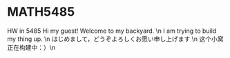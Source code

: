 # MATH5485
HW in 5485
Hi my guest!
Welcome to my backyard. \n
I am trying to build my thing up. \n
はじめまして，どうぞよろしくお愿い申し上げます \n
这个小窝正在构建中：）\n
